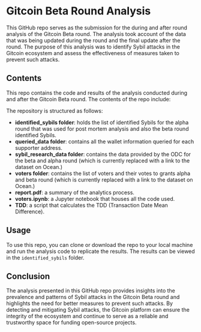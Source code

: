 # Gitcoin Beta Round Analysis

This GitHub repo serves as the submission for the during and after round analysis of the Gitcoin Beta round. The analysis took account of the data that was being updated during the round and the final update after the round. The purpose of this analysis was to identify Sybil attacks in the Gitcoin ecosystem and assess the effectiveness of measures taken to prevent such attacks.

## Contents

This repo contains the code and results of the analysis conducted during and after the Gitcoin Beta round. The contents of the repo include:

The repository is structured as follows:

- **identified_sybils folder**: holds the list of identified Sybils for the alpha round that was used for post mortem analysis and also the beta round identified Sybils.
- **queried_data folder**: contains all the wallet information queried for each supporter address.
- **sybil_research_data folder**: contains the data provided by the ODC for the beta and alpha round (which is currently replaced with a link to the dataset on Ocean.)
- **voters folder**: contains the list of voters and their votes to grants alpha and beta round (which is currently replaced with a link to the dataset on Ocean.)
- **report.pdf**: a summary of the analytics process.
- **voters.ipynb**: a Jupyter notebook that houses all the code used.
- **TDD**: a script that calculates the TDD (Transaction Date Mean Difference).

## Usage

To use this repo, you can clone or download the repo to your local machine and run the analysis code to replicate the results. The results can be viewed in the `identified_sybils` folder.

## Conclusion

The analysis presented in this GitHub repo provides insights into the prevalence and patterns of Sybil attacks in the Gitcoin Beta round and highlights the need for better measures to prevent such attacks. By detecting and mitigating Sybil attacks, the Gitcoin platform can ensure the integrity of the ecosystem and continue to serve as a reliable and trustworthy space for funding open-source projects.
